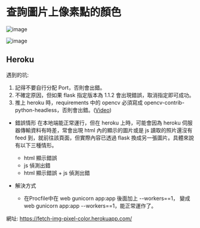 # 查詢圖片上像素點的顏色

![image](https://user-images.githubusercontent.com/96753049/180815259-96ec9a7f-0d65-4b33-af0e-9225b0d65f2c.png)

![image](https://user-images.githubusercontent.com/96753049/180815521-beb0f28f-fa64-4342-a0fb-1fc06ee99b16.png)


## Heroku
遇到的坑: 
1. 記得不要自行分配 Port，否則會出錯。
2. 不確定原因，但如果 flask 指定版本為 1.1.2 會出現錯誤，取消指定即可成功。
3. 推上 heroku 時，requirements 中的 opencv 必須寫成 opencv-contrib-python-headless，否則會出錯。([Video](https://www.youtube.com/watch?v=9GCLwYlM8cc&t=312s&ab_channel=ProgrammingFever "How To Use OpenCv With Heroku"))

* 錯誤情形
在本地端能正常運行，但在 heroku 上時，可能會因為 heroku 伺服器傳輸資料有時差，常會出現 html 內的顯示的圖片或是 js 讀取的照片還沒有 feed 到，就前往該頁面，但實際內容已透過 flask 換成另一張圖片。具體來說有以下三種情形。
  * html 顯示錯誤
  * js 偵測出錯
  * html 顯示錯誤 + js 偵測出錯

* 解決方式
  * 在Procfile中在 web gunicorn app:app 後面加上 --workers==1，
  變成 web gunicorn app:app --workers==1，能正常運作了。

網址: https://fetch-img-pixel-color.herokuapp.com/
